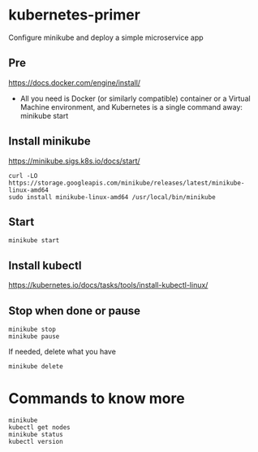 # kubernetes-primer
Configure minikube and deploy a simple microservice app


## Pre 
https://docs.docker.com/engine/install/
* All you need is Docker (or similarly compatible) container or a Virtual Machine environment, and Kubernetes is a single command away: minikube start

## Install minikube
https://minikube.sigs.k8s.io/docs/start/
```
curl -LO https://storage.googleapis.com/minikube/releases/latest/minikube-linux-amd64
sudo install minikube-linux-amd64 /usr/local/bin/minikube 
```

## Start
```
minikube start
```

## Install kubectl
https://kubernetes.io/docs/tasks/tools/install-kubectl-linux/

## Stop when done or pause
```
minikube stop
minikube pause
```
If needed, delete what you have
```
minikube delete
```

# Commands to know more
 ```
 minikube
 kubectl get nodes
 minikube status
 kubectl version
 ```
